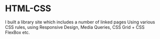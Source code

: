 # HTML-CSS
I built a library site which includes a number of linked pages
Using various CSS rules, using Responsive Design, Media Queries,
  CSS Grid + CSS FlexBox etc.
